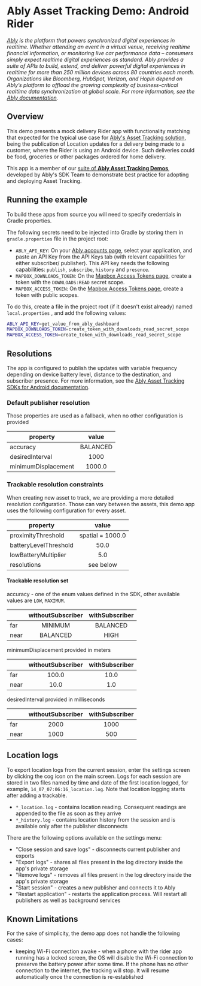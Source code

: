 # Ably Asset Tracking Demo: Android Rider

_[Ably](https://ably.com) is the platform that powers synchronized digital experiences in realtime. Whether attending an event in a virtual venue, receiving realtime financial information, or monitoring live car performance data – consumers simply expect realtime digital experiences as standard. Ably provides a suite of APIs to build, extend, and deliver powerful digital experiences in realtime for more than 250 million devices across 80 countries each month. Organizations like Bloomberg, HubSpot, Verizon, and Hopin depend on Ably’s platform to offload the growing complexity of business-critical realtime data synchronization at global scale. For more information, see the [Ably documentation](https://ably.com/documentation)._

## Overview

This demo presents a mock delivery Rider app with functionality matching that expected for the typical use case for
[Ably's Asset Tracking solution](https://ably.com/solutions/asset-tracking),
being the publication of Location updates for a delivery being made to a customer,
where the Rider is using an Android device.
Such deliveries could be food, groceries or other packages ordered for home delivery.

This app is a member of our
[suite of **Ably Asset Tracking Demos**](https://github.com/ably/asset-tracking-demos),
developed by Ably's SDK Team to demonstrate best practice for adopting and deploying Asset Tracking.

## Running the example

To build these apps from source you will need to specify credentials in Gradle properties.

The following secrets need to be injected into Gradle by storing them in `gradle.properties` file in
the project root:

- `ABLY_API_KEY`: On your [Ably accounts page](https://ably.com/accounts/), select your application,
  and paste an API Key from the API Keys tab (with relevant capabilities for either subscriber/
  publisher). This API key needs the following capabilities: `publish`, `subscribe`, `history`
  and `presence`.
- `MAPBOX_DOWNLOADS_TOKEN`: On
  the [Mapbox Access Tokens page](https://account.mapbox.com/access-tokens/), create a token with
  the `DOWNLOADS:READ` secret scope.
- `MAPBOX_ACCESS_TOKEN`: On
  the [Mapbox Access Tokens page](https://account.mapbox.com/access-tokens/), create a token with
  public scopes.

To do this, create a file in the project root (if it doesn't exist already) named `local.properties`
, and add the following values:

```bash
ABLY_API_KEY=get_value_from_ably_dashboard
MAPBOX_DOWNLOADS_TOKEN=create_token_with_downloads_read_secret_scope
MAPBOX_ACCESS_TOKEN=create_token_with_downloads_read_secret_scope
```

## Resolutions

The app is configured to publish the updates with variable frequency depending on device battery level, distance to the destination, and subscriber presence. For more information, see the [Ably Asset Tracking SDKs for Android  documentation](https://github.com/ably/ably-asset-tracking-android#resolution-policies).


### Default publisher resolution

Those properties are used as a fallback, when no other configuration is provided

| property            |   value  |
|---------------------|:--------:|
| accuracy            | BALANCED |
| desiredInterval     |   1000   |
| minimumDisplacement |  1000.0  |


### Trackable resolution constraints

When creating new asset to track, we are providing a more detailed resolution configuration. Those can vary between the assets, this demo app uses the following configuration for every asset.

| property              |       value      |
|-----------------------|:----------------:|
| proximityThreshold    | spatial = 1000.0 |
| batteryLevelThreshold |       50.0       |
| lowBatteryMultiplier  |        5.0       |
| resolutions           |     see below    |


#### Trackable resolution set

accuracy - one of the enum values defined in the SDK, other available values are `LOW`, `MAXIMUM`.

|      | withoutSubscriber | withSubscriber |
|------|:-----------------:|:--------------:|
| far  |      MINIMUM      |    BALANCED    |
| near |      BALANCED     |      HIGH      |

minimumDisplacement provided in meters

|      | withoutSubscriber | withSubscriber |
|------|:-----------------:|:--------------:|
| far  |       100.0       |      10.0      |
| near |        10.0       |       1.0      |

desiredInterval provided in milliseconds

|      | withoutSubscriber | withSubscriber |
|------|:-----------------:|:--------------:|
| far  |        2000       |      1000      |
| near |        1000       |       500      |

## Location logs

To export location logs from the current session, enter the settings screen by clicking the cog icon on the main screen. Logs for each session are stored in two files named by time and date of the first location logged, for example, `14_07_07:06:16_location.log`. Note that location logging starts after adding a trackable.
- `*_location.log` - contains location reading. Consequent readings are appended to the file as soon as they arrive
- `*_history.log` - contains location history from the session and is available only after the publisher disconnects

There are the following options available on the settings menu:
- "Close session and save logs" - disconnects current publisher and exports
- "Export logs" - shares all files present in the log directory inside the app's private storage
- "Remove logs" - removes all files present in the log directory inside the app's private storage
- "Start session" - creates a new publisher and connects it to Ably
- "Restart application" - restarts the application process. Will restart all publishers as well as background services

## Known Limitations

For the sake of simplicity, the demo app does not handle the following cases:

- keeping Wi-Fi connection awake - when a phone with the rider app running has a locked screen, the OS will disable the Wi-Fi connection to preserve the battery power after some time. If the phone has no other connection to the internet, the tracking will stop. It will resume automatically once the connection is re-established
